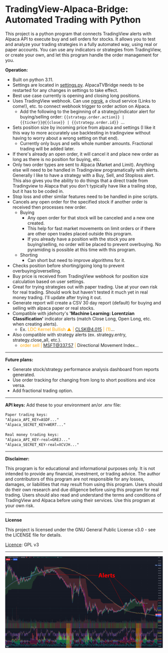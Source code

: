 # TradingView-Alpaca-Bridge: Automated Trading with Python

This project is a python program that connects TradingView alerts with Alpaca API to execute buy and sell orders for stocks. It allows you to test and analyze your trading strategies in a fully automated way, using real or paper accounts. You can use any indicators or strategies from TradingView, or create your own, and let this program handle the order management for you.

**Operation:**

- Built on python 3.11.
- Settings are located in [settings.py](settings.py). AlpacaTVBridge needs to be restarted for any changes in settings to take effect.
- Best use case currently is opening and closing long positions.
- Uses TradingView webhook. Can use [ngrok](https://ngrok.com/), a cloud service (Links to come!), etc. to connect webhook trigger to order action on Alpaca.
  - Add the following to the beginning of a strategy/indicator alert for buying/selling order: `{{strategy.order.action}} | {{ticker}}@{{close}} | {{strategy.order.id}} `...
- Sets position size by incoming price from alpaca and settings (I like it this way to more accurately use backtesting in tradingview without having to worry about a wrong setting on that end).
  - Currently only buys and sells whole number amounts. Fractional trading will be added later.
- If there's already an open order, it will cancel it and place new order as long as there is no position for buying, etc. 
- Only two order types are sent to Alpaca (Market and Limit). Anything else will need to be handled in Tradingview programatically with alerts. Generally I like to have a strategy with a Buy, Sell, and Stoploss alert. This also gives you the ability to do things that a direct trade from Tradingview to Alapca that you don't typically have like a trailing stop, but it has to be coded in.
- Stop loss and other similar features need to be handled in pine scripts.
- Cancels any open order for the specified stock if another order is received then processes new order.
  - Buying 
    - Any open order for that stock will be canceled and a new one created.
    - This help for fast market movements on limit orders or if there are other open trades placed outside this program.
    - If you already have a position with the stock you are buying/selling, no order will be placed to prevent overbuying. No pyramiding is possible at this time with this program.
  - Shorting
    - Can short but need to improve algorithms for it.
- Checks position before shorting/going long to prevent overbuying/overselling.
- Buy price is received from TradingView webhook for position size calculation based on user settings.
- Great for trying strategies out with paper trading. Use at your own risk for real trading. Should work but haven't tested it much yet in real money trading. I'll update after trying it out.
- Generate report will create a CSV 30 day report (default) for buying and selling with alpaca paper or real stocks.
- Compatible with jdehorty's **'Machine Learning: Lorentzian Classification'** indicator alerts (match Close Long, Open Long, etc. when creating alerts).
  - Ex. <font color=orange>LDC Kernel Bullish ▲ | CLSK@4.015 | (1)</font>...
- Also compatible with strategy alerts (ex. strategy.entry, strategy.close_all, etc.).
  - <font color=orange>order sell | MSFT@337.57 | </font>Directional Movement Index...

---

**Future plans:**

- Generate stock/strategy performance analysis dashboard from reports generated.
- Use order tracking for changing from long to short positions and vice versa.
- Add fractional trading option.

---

**API keys:**
Add these to your environment an/or .env file:
```
Paper trading keys:
"Alpaca_API_KEY=ASDF..."
"Alpaca_SECRET_KEY=WERT..."

Real money trading keys:
"Alpaca_API_KEY-real=GREJ..."
"Alpaca_SECRET_KEY-real=XCVJH..."
```
***
**Disclaimer:**

This program is for educational and informational purposes only. It is not intended to provide any financial, investment, or trading advice. The author and contributors of this program are not responsible for any losses, damages, or liabilities that may result from using this program. Users should do their own research and due diligence before using this program for real trading. Users should also read and understand the terms and conditions of TradingView and Alpaca before using their services. Use this program at your own risk.
***
**License**

This project is licensed under the GNU General Public License v3.0 - see the LICENSE file for details.

[Licence](License): GPL v3
***
![](Assets/Capture.JPG)

